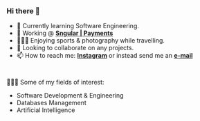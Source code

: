 ### Hi there 👋
- 🌱 Currently learning Software Engineering.
- 💼 Working @ __[Sngular | Payments](https://coru.net)__
- 🏄🏽‍♂️ Enjoying sports & photography while travelling.
- 🤝 Looking to collaborate on any projects.
- 📫 How to reach me: __[Instagram](https://instagram.com/thelifeofalien)__ or instead send me an __[e-mail](mailto:24adrian.garcia@gmail.com)__
#
🧑🏻‍💻 Some of my fields of interest:
- Software Development & Engineering
- Databases Management
- Artificial Intelligence

